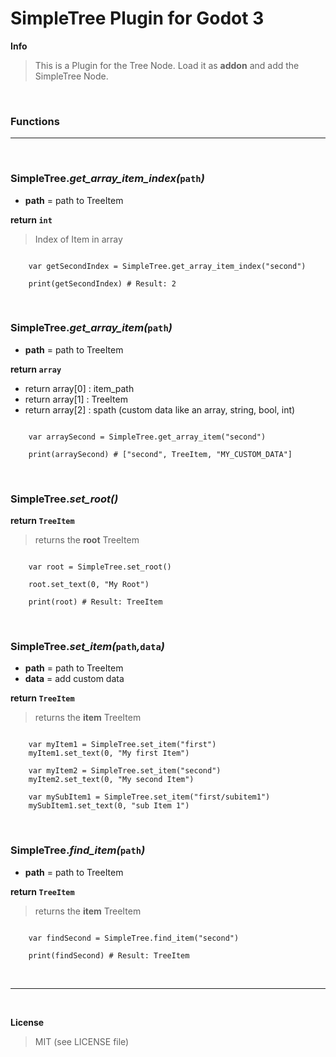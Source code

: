 # SimpleTree Plugin for Godot 3


**Info**
> This is a Plugin for the Tree Node. Load it as **addon** and add the SimpleTree Node.

<br />

### Functions

___

<br />

### **SimpleTree._get_array_item_index(_`path`_)_**

+ **path** = path to TreeItem

**return `int`**
> Index of Item in array

```gdscript

    var getSecondIndex = SimpleTree.get_array_item_index("second")

    print(getSecondIndex) # Result: 2

```

<br />

### **SimpleTree._get_array_item(_`path`_)_**

+ **path** = path to TreeItem

**return `array`**

+ return array[0] : item_path
+ return array[1] : TreeItem
+ return array[2] : spath (custom data like an array, string, bool, int)

```gdscript

    var arraySecond = SimpleTree.get_array_item("second")

    print(arraySecond) # ["second", TreeItem, "MY_CUSTOM_DATA"]

```

<br />

### **SimpleTree._set_root()_**

**return `TreeItem`**
> returns the **root** TreeItem

```gdscript

    var root = SimpleTree.set_root()

    root.set_text(0, "My Root")

    print(root) # Result: TreeItem

```

<br />

### **SimpleTree._set_item(_`path`_,_`data`_)_**

+ **path** = path to TreeItem
+ **data** = add custom data

**return `TreeItem`**
> returns the **item** TreeItem

```gdscript

    var myItem1 = SimpleTree.set_item("first")
    myItem1.set_text(0, "My first Item")

    var myItem2 = SimpleTree.set_item("second")
    myItem2.set_text(0, "My second Item")

    var mySubItem1 = SimpleTree.set_item("first/subitem1")
    mySubItem1.set_text(0, "sub Item 1")

```

<br />

### **SimpleTree._find_item(_`path`_)_**

+ **path** = path to TreeItem

**return `TreeItem`**
> returns the **item** TreeItem

```gdscript

    var findSecond = SimpleTree.find_item("second")

    print(findSecond) # Result: TreeItem

```

<br />

___

<br />

**License**

> MIT (see LICENSE file)

